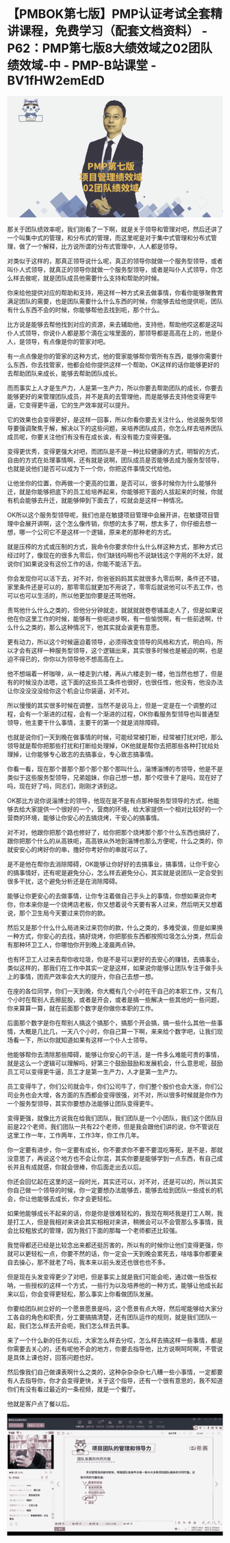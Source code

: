 # 【PMBOK第七版】PMP认证考试全套精讲课程，免费学习（配套文档资料） - P62：PMP第七版8大绩效域之02团队绩效域-中 - PMP-B站课堂 - BV1fHW2emEdD

![](img/8ca98d00df13e7b1fe352a766ebb9355_0.png)

那关于团队绩效率呢，我们刚看了一下啊，就是关于领导和管理对吧，然后还讲了一个叫集中式的管理，和分布式的管理，而这里呢是对于集中式管理和分布式管理，做了一个解释，比方说所谓的分布式管理中，人人都是领导。

对类似于这样的，那真正领导说什么呢，真正的领导你就做一个服务型领导，或者叫仆人式领导，就真正的领导你就做一个服务型领导，或者是叫仆人式领导，你怎么样去做呢，就是团队成员他需要什么支持和帮助的时候。

你来给他提供对应的帮助和支持，用这样一种方式来去做事情，你看你能够聚教育满足团队的需要，也是团队需要什么什么东西的时候，你能够去给他提供呃，团队有什么东西不会的时候，你能够帮他去找到呃，那个什么。

比方说是能够去帮他找到对应的资源，来去辅助他，支持他，帮助他哎这都是这叫仆人式领导，你说仆人都是那个滴在尘埃里面的，那领导都是高高在上的，他是仆人，是领导，有点像是你的管家对吧。

有一点点像是你的管家的这种方式，他的管家能够帮你管所有东西，能够你需要什么东西，你去找管家，他都会给你提供这样一个帮助，OK这样的话你能够更好的去帮助团队来成长，能够去帮助团队成长。

而而事实上人才是生产力，人是第一生产力，所以你要去帮助团队的成长，你要去能够更好的来管理团队成员，并不是真的去管理他，而是能够去支持他变得更牛逼，它变得更牛逼，它的生产效率就可以提升。

它的效果也会变得更好，是这样一回事，所以你看你要去关注什么，他说服务型领导要强调聚焦于解，解决以下的这些问题，来培养团队成员，你怎么样去培养团队成员呢，你要关注他们有没有在成长诶，有没有能力变得更强。

变得更优秀，变得更强大对吧，而团队是不是一种比较健康的方式，明智的方式，自由的方式在处理事情啊，还有就是说啊，团队成员是否能够去成为服务型领导，也就是说他们是否可以成为下一个你，你把这件事情交代给他。

让他坐你的位置，你再做一个更高的位置，是否可以，很多时候你为什么能够升迁，就是你能够把底下的员工给培养起来，你能够把下面的人拔起来的时候，你就有机会能够去升迁，就能够伸到下面去了，哎就会是这样一种情况。

OK所以这个服务型领导呢，我们也是在敏捷项目管理中会展开讲，在敏捷项目管理中会展开讲啊，这个怎么像传销，你想的太多了啊，想太多了，你仔细去想一想，哪一个公司它不是这样一个逻辑，原来老的那种老的方式。

就是压榨的方式或压制的方式，我命令你要求你什么什么样这种方式，那种方式已经过时了，像现在的很多九零后，你们缺钱吗啊也不说缺钱这个字用的不太好，就说你们如果说没有这份工作的话，你能不能活下去。

你会发现你可以活下去，对不对，你爸爸妈妈其实就很多九零后啊，条件还不错，家里条件还是可以的，那零零后就更加不用说了，零零后就说他可以不去工作，也可以也可以生活的，所以他更加你要是还骂他呀。

责骂他什么什么之类的，但他分分钟就走，就就就就卷卷铺盖走人了，但是如果说他在你这里工作的时候，能够有一些呃进步啊，有一些愉悦啊，有一些前途啊，什么什么之类的，那么这种情况下，他其实就会诶更有意愿。

更有动力，所以这个时候逼迫着领导，必须得改变领导的风格和方式，明白吗，所以才会有这样一种服务型领导，这个逻辑出来，其实很多时候也是被迫的啊，也是迫不得已的，你你以为领导他不想高高在上。

他不想端着一杯咖啡，从一楼走到六楼，再从六楼走到一楼，他当然也想了，但是有的时候没办法嗯，这下面的这些员工条件也很好，也很任性，他没有，他没办法让你没没没没给你这个机会让你装逼，对不对。

所以慢慢的其实很多时候在调整，当然不是说马上，但是一定是在一个调整的过程，会有一个渐进的过程，会有一个渐进的过程，OK你看服务型领导也叫普通型领导，他主要干什么事情，主要干的第一个就是消除障碍。

也就是说你们一天到晚在做事情的时候，可能经常被打断，经常被打扰对吧，那么领导就是帮你把那些打扰和打断给处理掉，OK他就是帮你去把那些各种打扰给处理掉，让你能够专心致志的去搞事业，专心致志搞事情。

你看一看，现在那个普那个那个那个那个那叫什么，淄博淄博的市领导，他是不是类似于这些服务型领导，兄弟姐妹，你自己想一想，那个哎很卡了是吗，现在好了吗，现在好了吗，同志们，刚刚才讲到这。

OK那比方说你说淄博士的领导，他现在是不是有点那种服务型领导的方式，他能够去给大家提供一个很好的一个，营商的环境，给大家提供一个相对比较好的一个营商的环境，能够让你安心的去搞烧烤，干安心的搞事情。

对不对，他跟你把那个路也修好了，给你把那个烧烤那个那个什么东西也搞好了，跟你把那个什么的从高铁呃，高高铁从外地到淄博也那么方便呢，什么之类的，你就安安心的烤好你的串，撸好你考好你的串就可以了。

是不是他在帮你去消除障碍，OK能够让你好好的去搞事业，搞事情，让你干安心的搞事情好，还有呢是避免分心，怎么样去避免分心，其实就是说团队一定会受到很多干扰，这个避免分析还是在消除障碍。

能够让你更安心的去做事情，让你专注着做自己手头上的事情，你想如果说你考你，你本来你是一个烧烤店老板，你又想着说今天要有客人过来，然后明天又想着说，那个卫生局今天要过来罚你的款。

然后又是那个什么什么局进来过来罚你的款，什么之类的，多难受诶，但是如果换一种方式，你安心的去找，搞好烧烤，你把那些东西都按照垃圾怎么分类，然后会有那种环卫工人，你哪怕你开到晚上凌晨两点钟。

也有环卫工人过来去帮你收垃圾，你是不是可以更好的去安心的赚钱，去搞事业，类似这样的，那我们在工作中其实一定是这样，如果说你能够让团队专注于做手头上的事情，团资产效率会大大的提升，你自己去想一想。

在座的各位同学，你们一天到晚，你大概有几个小时在干自己的本职工作，又有几个小时在帮别人去擦屁股，或者是开会，或者是搞一些解决一些其他的一些问题，你来算算一算，就在前面那个数字是你做你本职的工作。

后面那个数字是你在帮别人搞这个搞那个，搞那个开会搞，搞一些什么其他一些事情，大概是几比几，一天八个小时，你自己算一下啊，来来给个数字吧，让我们现场看一下，所以你就知道如果有这样一个仆人士领导。

他能够帮你去清除那些障碍，能够让你安心的干活，是一件多么难能可贵的事情，就是这么一个逻辑可以理解吗，好第三个鼓励鼓励和发展机会，什么意思呢，鼓励员工可以变得更牛逼，员工才是第一生产力，人才是第一生产力。

员工变得牛了，你们公司就会牛，你们公司牛了，你们整个股价也会大涨，你们公司业务也会大增，各方面的东西都会变得很强，对不对，所以很多时候就是你作为一个服务型领导，其实你要想办法能够让团队变得更牛。

变得更强，就像比方说我在给我们团队，我们团队是一个小团队，我们这个团队目前是22个老师，我们团队一共有22个老师，但是我会跟他们讲的说，你不管说在这里工作一年，工作两年，工作3年，你工作几年。

你一定要有进步，你一定要有成长，你不要求你不要不要混吃等死，是不是，那就没意思了，再说这个地方也不会让你混，其实你要是能够学到一点东西，有自己成长并且有成就感，你就会很棒，你后面走出去以后。

你还会回忆起在这里的这一段时光，其实还可以，对不对，还是可以的，所以其实你自己做一个领导的时候，你一定要想办法能够去，能够去给到团队一些成长的机会，你让他能够去成长，你才会更轻松。

如果他能够成长不起来的话，你是你是很难轻松的，我现在啊呸我是打工人啊，我是打工人，但是我相对来讲会其实相相对来讲，稍微会可以不会管那么多事情，我会比较粗放式的管理，因为我们下面的那每一个老师都还比较强。

我觉得都还已经是比较念出来都还挺厉害的，所以有的时候你让他们变得更强，你就可以更轻松一点，你要不然的话，你一定会一天到晚会累死去，啥啥事你都要亲自去操心，那不就老了吗，我本来以前头发还也很也也不多。

但是现在头发变得更少了对吧，但是事实上就是我们可能会呃，通过做一些饭权呐，一些授权的这样一个方式，一些行为以及培养他的一种方式，能够让他成长起来以后，你会变得更轻松，那么事实上你看做团队发展。

你要给团队树立好的一个愿景愿景是吗，这个愿景有点大呀，然后呢能够给大家分工各自的角色和职责，分工要搞搞清楚，还有团队运作的规则，就是我们团队一起，我们怎么样去开会呃，我们怎么样去共事。

来了一个什么新的任务以后，大家怎么样去分哎，怎么样去搞这样一些事情，都是你需要去关心的，还有呢他不会的地方，你要去指导他，比方说啊呵呵啊，不管说是具体上课也好，回答问题也好。

然后像我们自己做课表啊什么之类的，这种杂杂杂杂七八糟一些小事情，一定都要有人去指导你，你才会变得更快，关于这个指导，还有一个很有意思的，我不知道你们有没有看过最近的一条视频，就是一个餐厅。

他就是客户点了餐以后。

![](img/8ca98d00df13e7b1fe352a766ebb9355_2.png)